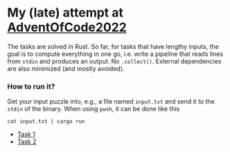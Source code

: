 # My (late) attempt at [AdventOfCode2022](https://adventofcode.com/2022)

The tasks are solved in Rust.
So far, for tasks that have lengthy inputs, the goal is to compute everything in one go, i.e. write a pipeline that reads lines from `stdin` and produces an output. No `.collect()`. External dependencies are also minimized (and mostly avoided).

### How to run it?

Get your input puzzle into, e.g., a file named `input.txt` and send it to the `stdin` of the binary. When using `pwsh`, it can be done like this

```pwsh
cat input.txt | cargo run
```

- [Task 1](./01)
- [Task 2](./02)
